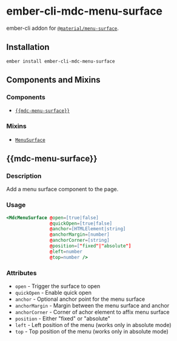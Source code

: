 ember-cli-mdc-menu-surface
===========================

ember-cli addon for [`@material/menu-surface`](https://github.com/material-components/material-components-web/tree/master/packages/mdc-menu-surface).

Installation
------------

    ember install ember-cli-mdc-menu-surface

Components and Mixins
-----------------------

### Components

* [`{{mdc-menu-surface}}`](#mdc-menu-surface)

### Mixins

* [`MenuSurface`](#menusurface)

{{mdc-menu-surface}}
---------------

### Description

Add a menu surface component to the page.

### Usage

```handlebars
<MdcMenuSurface @open=[true|false]
                @quickOpen=[true|false]
                @anchor=[HTMLElement|string]
                @anchorMargin=[number]
                @anchorCorner=[string] 
                @position=["fixed"|"absolute"]
                @left=number
                @top=number />
```

### Attributes

* `open` - Trigger the surface to open
* `quickOpen` - Enable quick open
* `anchor` - Optional anchor point for the menu surface
* `anchorMargin` - Margin between the menu surface and anchor
* `anchorCorner` - Corner of achor element to affix menu surface
* `position` - Either "fixed" or "absolute"
* `left` - Left position of the menu (works only in absolute mode)
* `top` - Top position of the menu (works only in absolute mode)
